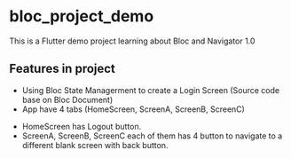 # bloc_project_demo

This is a Flutter demo project learning about Bloc and Navigator 1.0

## Features in project

- Using Bloc State Managerment to create a Login Screen (Source code base on Bloc Document)
- App have 4 tabs (HomeScreen, ScreenA, ScreenB, ScreenC)

* HomeScreen has Logout button.
* ScreenA, ScreenB, ScreenC each of them has 4 button to navigate to a different blank screen with back button.
